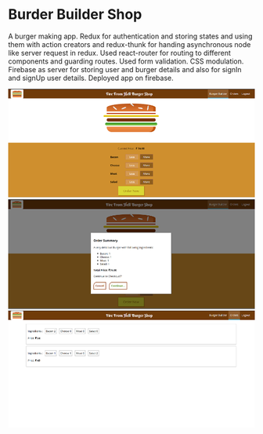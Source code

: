 # Burder Builder Shop

A burger making app. Redux for authentication and storing states and using them with action creators and redux-thunk for handing asynchronous node like server request in redux. Used react-router for routing to different components and guarding routes. Used form validation. CSS modulation. Firebase as server for storing user and burger details and also for signIn and signUp user details. Deployed app on firebase.

![Home](./readme_images/home.png)
![Order Now](./readme_images/order_now.png)
![Orders](./readme_images/orders.png)